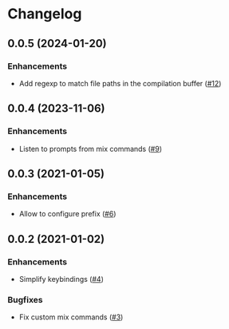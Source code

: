 # Changelog

## 0.0.5 (2024-01-20)

### Enhancements
- Add regexp to match file paths in the compilation buffer ([#12](https://github.com/ayrat555/mix.el/pull/12))

## 0.0.4 (2023-11-06)

### Enhancements
- Listen to prompts from mix commands ([#9](https://github.com/ayrat555/mix.el/pull/9))

## 0.0.3 (2021-01-05)

### Enhancements
- Allow to configure prefix ([#6](https://github.com/ayrat555/mix.el/pull/6))

## 0.0.2 (2021-01-02)

### Enhancements
- Simplify keybindings ([#4](https://github.com/ayrat555/mix.el/pull/4))

### Bugfixes
- Fix custom mix commands ([#3](https://github.com/ayrat555/mix.el/pull/3))
